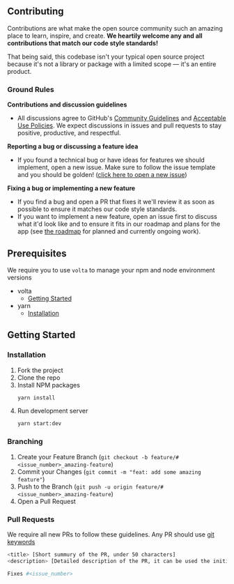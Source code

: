 ## Contributing

Contributions are what make the open source community such an amazing place to learn, inspire, and create. **We heartily welcome any and all contributions that match our code style standards!**

That being said, this codebase isn't your typical open source project because it's not a library or package with a limited scope — it's an entire product.

### Ground Rules

**Contributions and discussion guidelines**

- All discussions agree to GitHub's [Community Guidelines](https://help.github.com/en/github/site-policy/github-community-guidelines) and [Acceptable Use Policies](https://help.github.com/en/github/site-policy/github-acceptable-use-policies). We expect discussions in issues and pull requests to stay positive, productive, and respectful.

**Reporting a bug or discussing a feature idea**

- If you found a technical bug or have ideas for features we should implement, open a new issue. Make sure to follow the issue template and you should be golden! ([click here to open a new issue](https://github.com/chingu-voyages/v33-bears-team-15/issues/new/choose))

**Fixing a bug or implementing a new feature**

- If you find a bug and open a PR that fixes it we'll review it as soon as possible to ensure it matches our code style standards.
- If you want to implement a new feature, open an issue first to discuss what it'd look like and to ensure it fits in our roadmap and plans for the app (see [the roadmap](https://github.com/chingu-voyages/v33-bears-team-15/issues) for planned and currently ongoing work).

## Prerequisites

We require you to use `volta` to manage your npm and node environment versions

- volta
  - [Getting Started](https://docs.volta.sh/guide/getting-started)
- yarn
  - [Installation](https://classic.yarnpkg.com/en/docs/install#debian-stable)

## Getting Started

### Installation

1. Fork the project
2. Clone the repo
3. Install NPM packages
   ```sh
   yarn install
   ```
4. Run development server
   ```sh
   yarn start:dev
   ```

### Branching

1. Create your Feature Branch (`git checkout -b feature/#<issue_number>_amazing-feature`)
2. Commit your Changes (`git commit -m "feat: add some amazing feature"`)
3. Push to the Branch (`git push -u origin feature/#<issue_number>_amazing-feature`)
4. Open a Pull Request

### Pull Requests

We require all new PRs to follow these guidelines. Any PR should use [git keywords](https://docs.github.com/en/enterprise-server@3.0/github/writing-on-github/working-with-advanced-formatting/using-keywords-in-issues-and-pull-requests)

```sh
<title> [Short summury of the PR, under 50 characters]
<description> [Detailed description of the PR, it can be used the initial issue description]

Fixes #<issue_number>
```
